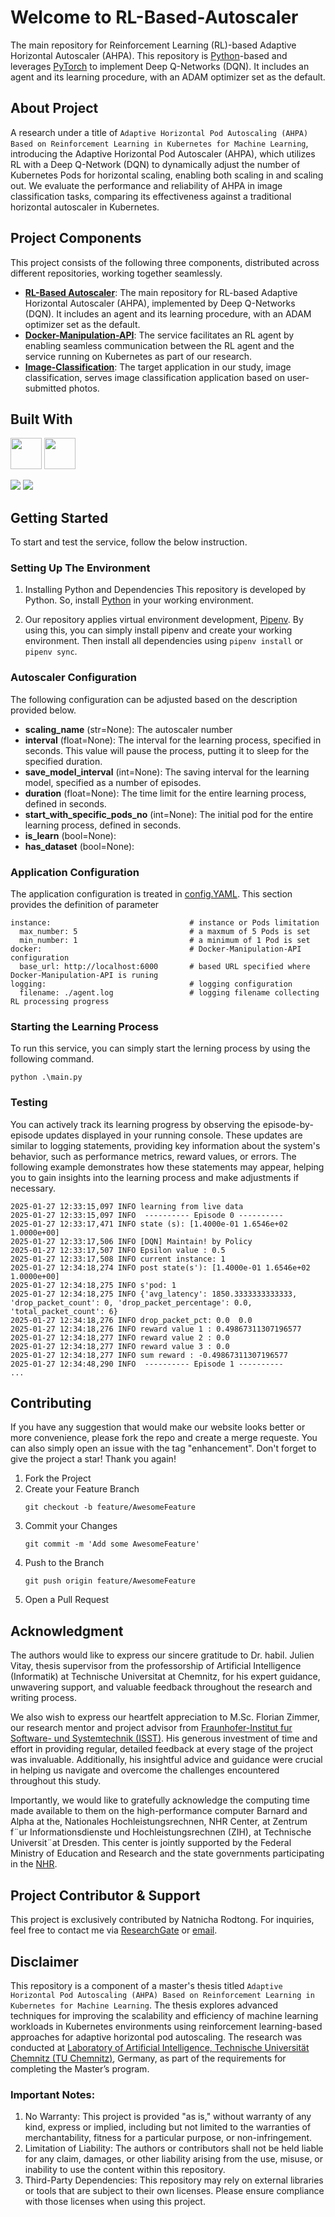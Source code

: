 # Welcome to RL-Based-Autoscaler

The main repository for Reinforcement Learning (RL)-based Adaptive Horizontal Autoscaler (AHPA). This repository is [Python](https://www.python.org/)-based and leverages [PyTorch](https://pytorch.org/) to implement Deep Q-Networks (DQN). It includes an agent and its learning procedure, with an ADAM optimizer set as the default.

## About Project

A research under a title of `Adaptive Horizontal Pod Autoscaling (AHPA) Based on Reinforcement Learning in Kubernetes for Machine Learning`, introducing the Adaptive Horizontal Pod Autoscaler (AHPA), which utilizes RL with a Deep Q-Network (DQN) to dynamically adjust the number of Kubernetes Pods for horizontal scaling, enabling both scaling in and scaling out. We evaluate the performance and reliability of AHPA in image classification tasks, comparing its effectiveness against a traditional horizontal autoscaler in Kubernetes.

## Project Components

This project consists of the following three components, distributed across different repositories, working together seamlessly.

- [**RL-Based Autoscaler**](https://github.com/natnicha/master-thesis-auto-scaler): The main repository for RL-based Adaptive Horizontal Autoscaler (AHPA), implemented by Deep Q-Networks (DQN). It includes an agent and its learning procedure, with an ADAM optimizer set as the default.
- [**Docker-Manipulation-API**](https://github.com/natnicha/master-thesis-docker-manipulation-API): The service facilitates an RL agent by enabling seamless communication between the RL agent and the service running on Kubernetes as part of our research.
- [**Image-Classification**](https://github.com/natnicha/master-thesis-image-classification): The target application in our study, image classification, serves image classification application based on user-submitted photos.

## Built With

[<img src="https://www.python.org/static/img/python-logo.png" height="50">](https://www.python.org/) [<img src="https://upload.wikimedia.org/wikipedia/commons/thumb/c/c6/PyTorch_logo_black.svg/2560px-PyTorch_logo_black.svg.png" height="50">](https://pytorch.org/) 

<img src="https://img.shields.io/badge/Test-Pass-green"> <img src="https://img.shields.io/badge/Secuiry-Pass-blue">

## Getting Started
To start and test the service, follow the below instruction.

### Setting Up The Environment
1. Installing Python and Dependencies
This repository is developed by Python. So, install [Python](https://www.python.org/) in your working environment.

2. Our repository applies virtual environment development, [Pipenv](https://pipenv.pypa.io/en/latest/). By using this, you can simply install pipenv and create your working environment. Then install all dependencies using `pipenv install` or `pipenv sync`.

### Autoscaler Configuration
The following configuration can be adjusted based on the description provided below.

- **scaling_name** (str=None): The autoscaler number
- **interval** (float=None): The interval for the learning process, specified in seconds. This value will pause the process, putting it to sleep for the specified duration.
- **save_model_interval** (int=None): The saving interval for the learning model, specified as a number of episodes.
- **duration** (float=None): The time limit for the entire learning process, defined in seconds. 
- **start_with_specific_pods_no** (int=None): The initial pod  for the entire learning process, defined in seconds. 
- **is_learn** (bool=None): 
- **has_dataset** (bool=None): 

### Application Configuration
The application configuration is treated in [config.YAML](./config.yaml). This section provides the definition of parameter

```
instance:                               # instance or Pods limitation
  max_number: 5                         # a maxmum of 5 Pods is set
  min_number: 1                         # a minimum of 1 Pod is set
docker:                                 # Docker-Manipulation-API configuration
  base_url: http://localhost:6000       # based URL specified where Docker-Manipulation-API is runing  
logging:                                # logging configuration
  filename: ./agent.log                 # logging filename collecting RL processing progress
```

### Starting the Learning Process
To run this service, you can simply start the lerning process by using the following command.
```
python .\main.py
```


### Testing
You can actively track its learning progress by observing the episode-by-episode updates displayed in your running console. These updates are similar to logging statements, providing key information about the system's behavior, such as performance metrics, reward values, or errors. The following example demonstrates how these statements may appear, helping you to gain insights into the learning process and make adjustments if necessary.

```
2025-01-27 12:33:15,097 INFO learning from live data
2025-01-27 12:33:15,097 INFO  ---------- Episode 0 ---------- 
2025-01-27 12:33:17,471 INFO state (s): [1.4000e-01 1.6546e+02 1.0000e+00]
2025-01-27 12:33:17,506 INFO [DQN] Maintain! by Policy
2025-01-27 12:33:17,507 INFO Epsilon value : 0.5
2025-01-27 12:33:17,508 INFO current instance: 1
2025-01-27 12:34:18,274 INFO post state(s'): [1.4000e-01 1.6546e+02 1.0000e+00]
2025-01-27 12:34:18,275 INFO s'pod: 1
2025-01-27 12:34:18,275 INFO {'avg_latency': 1850.3333333333333, 'drop_packet_count': 0, 'drop_packet_percentage': 0.0, 'total_packet_count': 6}
2025-01-27 12:34:18,276 INFO drop_packet_pct: 0.0  0.0
2025-01-27 12:34:18,276 INFO reward value 1 : 0.49867311307196577
2025-01-27 12:34:18,277 INFO reward value 2 : 0.0
2025-01-27 12:34:18,277 INFO reward value 3 : 0.0
2025-01-27 12:34:18,277 INFO sum reward : -0.49867311307196577
2025-01-27 12:34:48,290 INFO  ---------- Episode 1 ---------- 
...
```

## Contributing
If you have any suggestion that would make our website looks better or more convenience, please fork the repo and create a merge requeste. You can also simply open an issue with the tag "enhancement". Don't forget to give the project a star! Thank you again!

1. Fork the Project
2. Create your Feature Branch
    ```
    git checkout -b feature/AwesomeFeature
    ```
3. Commit your Changes
    ```
    git commit -m 'Add some AwesomeFeature'
    ```
4. Push to the Branch
    ```
    git push origin feature/AwesomeFeature
    ```
5. Open a Pull Request

## Acknowledgment
The authors would like to express our sincere gratitude to Dr. habil. Julien Vitay, thesis supervisor from the professorship of Artificial Intelligence (Informatik) at Technische Universitat at Chemnitz, for his expert guidance, unwavering support, and valuable feedback throughout the research and writing process.

We also wish to express our heartfelt appreciation to M.Sc. Florian Zimmer, our research mentor and project advisor from [Fraunhofer-Institut fur Software- und Systemtechnik (ISST)](https://www.isst.fraunhofer.de/). His generous investment of time and effort in providing regular, detailed feedback at every stage of the project was invaluable. Additionally, his insightful advice and guidance were crucial in helping us navigate and overcome the challenges encountered throughout this study. 

Importantly, we would like to gratefully acknowledge the computing time made available to them on the high-performance computer Barnard and Alpha at the, Nationales Hochleistungsrechnen, NHR Center, at Zentrum f¨ur Informationsdienste und Hochleistungsrechnen (ZIH), at Technische Universit¨at Dresden. This center is jointly supported by the Federal Ministry of Education and Research and the state governments participating in the [NHR](www.nhr-verein.de/unsere-partner).

## Project Contributor & Support
This project is exclusively contributed by Natnicha Rodtong. For inquiries, feel free to contact me via [ResearchGate](https://www.researchgate.net/profile/Natnicha-Rodtong) or [email](nat.rodtong@gmail.com).

## Disclaimer
This repository is a component of a master's thesis titled `Adaptive Horizontal Pod Autoscaling (AHPA) Based on Reinforcement Learning in Kubernetes for Machine Learning`. The thesis explores advanced techniques for improving the scalability and efficiency of machine learning workloads in Kubernetes environments using reinforcement learning-based approaches for adaptive horizontal pod autoscaling. The research was conducted at [Laboratory of Artificial Intelligence, Technische Universität Chemnitz (TU Chemnitz)](https://www.tu-chemnitz.de/informatik/KI/index.php.en), Germany, as part of the requirements for completing the Master’s program. 

### Important Notes:
1. No Warranty: This project is provided "as is," without warranty of any kind, express or implied, including but not limited to the warranties of merchantability, fitness for a particular purpose, or non-infringement.
2. Limitation of Liability: The authors or contributors shall not be held liable for any claim, damages, or other liability arising from the use, misuse, or inability to use the content within this repository.
3. Third-Party Dependencies: This repository may rely on external libraries or tools that are subject to their own licenses. Please ensure compliance with those licenses when using this project.